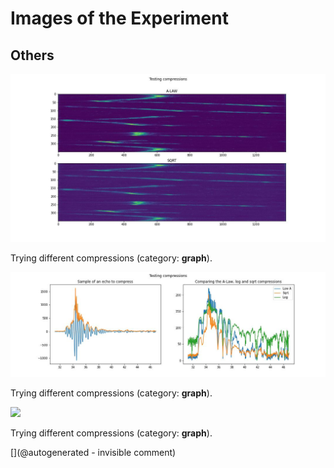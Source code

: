 # Images of the Experiment

## Others

![](/matty/LawA/2d_comparison.jpg)

Trying different compressions (category: __graph__).

![](/matty/LawA/comparison.jpg)

Trying different compressions (category: __graph__).

![](/matty/LawA/Variant3.png)

Trying different compressions (category: __graph__).



[](@autogenerated - invisible comment)